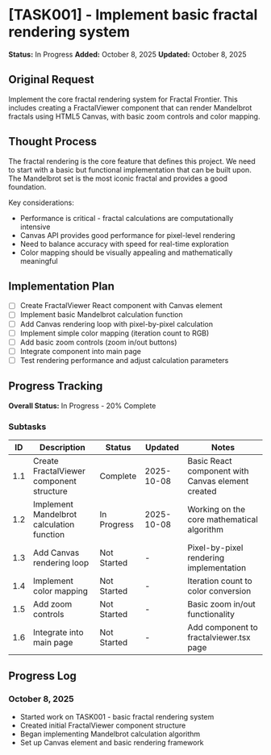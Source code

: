 # [TASK001] - Implement basic fractal rendering system

**Status:** In Progress
**Added:** October 8, 2025
**Updated:** October 8, 2025

## Original Request

Implement the core fractal rendering system for Fractal Frontier. This includes creating a FractalViewer component that can render Mandelbrot fractals using HTML5 Canvas, with basic zoom controls and color mapping.

## Thought Process

The fractal rendering is the core feature that defines this project. We need to start with a basic but functional implementation that can be built upon. The Mandelbrot set is the most iconic fractal and provides a good foundation.

Key considerations:

- Performance is critical - fractal calculations are computationally intensive
- Canvas API provides good performance for pixel-level rendering
- Need to balance accuracy with speed for real-time exploration
- Color mapping should be visually appealing and mathematically meaningful

## Implementation Plan

- [ ] Create FractalViewer React component with Canvas element
- [ ] Implement basic Mandelbrot calculation function
- [ ] Add Canvas rendering loop with pixel-by-pixel calculation
- [ ] Implement simple color mapping (iteration count to RGB)
- [ ] Add basic zoom controls (zoom in/out buttons)
- [ ] Integrate component into main page
- [ ] Test rendering performance and adjust calculation parameters

## Progress Tracking

**Overall Status:** In Progress - 20% Complete

### Subtasks

| ID  | Description           | Status                                     | Updated | Notes                |
| --- | --------------------- | ------------------------------------------ | ------- | -------------------- |
| 1.1 | Create FractalViewer component structure | Complete | 2025-10-08 | Basic React component with Canvas element created |
| 1.2 | Implement Mandelbrot calculation function | In Progress | 2025-10-08 | Working on the core mathematical algorithm |
| 1.3 | Add Canvas rendering loop | Not Started | - | Pixel-by-pixel rendering implementation |
| 1.4 | Implement color mapping | Not Started | - | Iteration count to color conversion |
| 1.5 | Add zoom controls | Not Started | - | Basic zoom in/out functionality |
| 1.6 | Integrate into main page | Not Started | - | Add component to fractalviewer.tsx page |

## Progress Log

### October 8, 2025

- Started work on TASK001 - basic fractal rendering system
- Created initial FractalViewer component structure
- Began implementing Mandelbrot calculation algorithm
- Set up Canvas element and basic rendering framework
